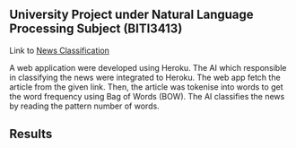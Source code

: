 ## University Project under Natural Language Processing Subject (BITI3413)

Link to [News Classification](https://biti3413-nlp-newsclassify.herokuapp.com/)

A web application were developed using Heroku. The AI which responsible in classifying the news were integrated to Heroku.
The web app fetch the article from the given link. Then, the article was tokenise into words to get the word frequency using Bag of Words (BOW). The AI classifies the news by reading the pattern number of words.

## Results

